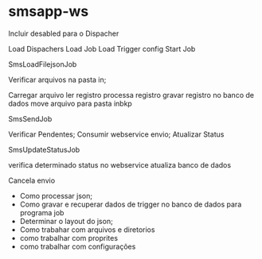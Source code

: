 smsapp-ws
=========

Incluir desabled para o Dispacher

Load Dispachers
Load Job
Load Trigger config
Start Job


SmsLoadFilejsonJob

Verificar arquivos na pasta in;

Carregar arquivo 
ler registro 
processa registro
gravar registro no banco de dados
move arquivo para pasta inbkp


SmsSendJob

Verificar Pendentes;
Consumir webservice envio;
Atualizar Status


SmsUpdateStatusJob

verifica determinado status no webservice
atualiza banco de dados


Cancela envio



- Como processar json;
- Como gravar e recuperar dados de trigger no banco de dados para programa job
- Determinar o layout do json;
- Como trabahar com arquivos e diretorios
- como trabalhar com proprites
- como trabalhar com configurações


